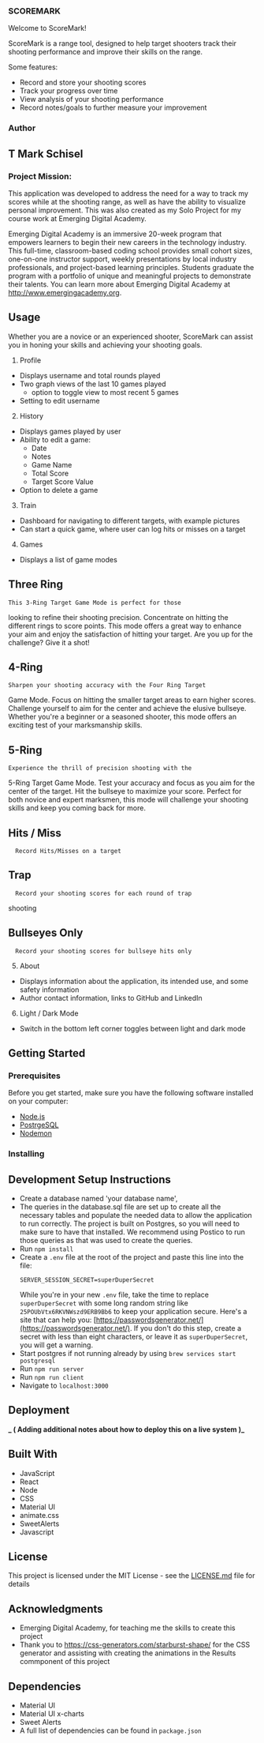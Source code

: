 ### SCOREMARK

Welcome to ScoreMark!

ScoreMark is a range tool, designed to help target shooters track their shooting performance and improve their skills on the range.

Some features:

- Record and store your shooting scores
- Track your progress over time
- View analysis of your shooting performance
- Record notes/goals to further measure your improvement

### Author

## T Mark Schisel ##

### Project Mission:

This application was developed to address the need for a way to track my scores while at the shooting range, as well as have the ability to visualize personal improvement. This was also created as my Solo Project for my course work at Emerging Digital Academy.

Emerging Digital Academy is an immersive 20-week program that empowers learners to begin their new careers in the technology industry. This full-time, classroom-based coding school provides small cohort sizes, one-on-one instructor support, weekly presentations by local industry professionals, and project-based learning principles. Students graduate the program with a portfolio of unique and meaningful projects to demonstrate their talents. You can learn more about Emerging Digital Academy at http://www.emergingacademy.org.

## Usage

Whether you are a novice or an experienced shooter, ScoreMark can assist you in honing your skills and achieving your shooting goals.

1. Profile

  - Displays username and total rounds played
  - Two graph views of the last 10 games played
    - option to toggle view to most recent 5 games
  - Setting to edit username

2. History

  - Displays games played by user
  - Ability to edit a game:
    - Date
    - Notes
    - Game Name
    - Total Score
    - Target Score Value
  - Option to delete a game

3. Train

  - Dashboard for navigating to different targets, with example pictures
  - Can start a quick game, where user can log hits or misses on a target

4. Games

  - Displays a list of game modes

  ## Three Ring
    This 3-Ring Target Game Mode is perfect for those
  looking to refine their shooting precision. Concentrate on
  hitting the different rings to score points. This mode
  offers a great way to enhance your aim and enjoy the
  satisfaction of hitting your target. Are you up for the
  challenge? Give it a shot!
  ## 4-Ring
    Sharpen your shooting accuracy with the Four Ring Target
  Game Mode. Focus on hitting the smaller target areas to
  earn higher scores. Challenge yourself to aim for the
  center and achieve the elusive bullseye. Whether you're a
  beginner or a seasoned shooter, this mode offers an
  exciting test of your marksmanship skills.
  ## 5-Ring
    Experience the thrill of precision shooting with the
  5-Ring Target Game Mode. Test your accuracy and focus as
  you aim for the center of the target. Hit the bullseye to
  maximize your score. Perfect for both novice and expert
  marksmen, this mode will challenge your shooting skills
  and keep you coming back for more.
  ## Hits / Miss
      Record Hits/Misses on a target
  ## Trap
      Record your shooting scores for each round of trap
  shooting
  ## Bullseyes Only
      Record your shooting scores for bullseye hits only

5. About

  - Displays information about the application, its intended use, and some safety information
  - Author contact information, links to GitHub and LinkedIn

6. Light / Dark Mode

  - Switch in the bottom left corner toggles between light and dark mode

## Getting Started

### Prerequisites

Before you get started, make sure you have the following software installed on your computer:

- [Node.js](https://nodejs.org/en/)
- [PostrgeSQL](https://www.postgresql.org/)
- [Nodemon](https://nodemon.io/)

### Installing

## Development Setup Instructions

- Create a database named 'your database name',
- The queries in the database.sql file are set up to create all the necessary tables and populate the needed data to allow the application to run correctly. The project is built on Postgres, so you will need to make sure to have that installed. We recommend using Postico to run those queries as that was used to create the queries.
- Run `npm install`
- Create a `.env` file at the root of the project and paste this line into the file:
  ```
  SERVER_SESSION_SECRET=superDuperSecret
  ```
  While you're in your new `.env` file, take the time to replace `superDuperSecret` with some long random string like `25POUbVtx6RKVNWszd9ERB9Bb6` to keep your application secure. Here's a site that can help you: [https://passwordsgenerator.net/](https://passwordsgenerator.net/). If you don't do this step, create a secret with less than eight characters, or leave it as `superDuperSecret`, you will get a warning.
- Start postgres if not running already by using `brew services start postgresql`
- Run `npm run server`
- Run `npm run client`
- Navigate to `localhost:3000`

## Deployment

**_ ( Adding additional notes about how to deploy this on a live system )_**

## Built With

- JavaScript
- React
- Node
- CSS
- Material UI
- animate.css
- SweetAlerts
- Javascript

## License

This project is licensed under the MIT License - see the [LICENSE.md](LICENSE.md) file for details

## Acknowledgments

- Emerging Digital Academy, for teaching me the skills to create this project
- Thank you to https://css-generators.com/starburst-shape/ for the CSS generator and assisting with creating the animations in the Results commponent of this project

## Dependencies

- Material UI
- Material UI x-charts
- Sweet Alerts
- A full list of dependencies can be found in `package.json`

